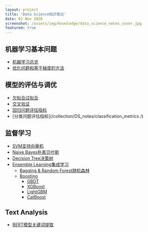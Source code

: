 ```yaml
---
layout: project
title: 'Data Science知识笔记'
date: 01 Nov 2020
screenshot: /assets/img/knowledge/data_science_notes_cover.jpg
featured: true
---
```

## 机器学习基本问题
- [机器学习总览](/collection/DS_notes/overview/) 
- [优化问题和基于梯度的方法](/collection/DS_notes/gradient/) 

## 模型的评估与调优
- [欠拟合过拟合](/collection/DS_notes/underfitting_overfitting/) 
- [交叉验证](/collection/DS_notes/cross_validation/) 
- [回归问题评估指标](/collection/DS_notes/regression_metrics/)
- [分类问题评估指标](/collection/DS_notes/classification_metrics
/)  


## 监督学习
- [SVM支持向量机](/collection/DS_notes/SVM/) 
- [Naive Bayes朴素贝叶斯](/collection/DS_notes/Naive_Bayes/) 
- [Decision Tree决策树](/collection/DS_notes/Decision_Tree/) 
- [Ensemble Learning集成学习](/collection/DS_notes/ensemble_learning/) 
  - [Bagging & Random Forest随机森林](/collection/DS_notes/Bagging_RandomForest/) 
  - [Boosting](/collection/DS_notes/Boosting/) 
    - [GBDT](/collection/DS_notes/GBDT/) 
    - [XGBoost](/collection/DS_notes/XGBoost/) 
    - [LightGBM](/collection/DS_notes/LightGBM/) 
    - [CatBoost](/collection/DS_notes/CatBoost/) 
      
  
## Text Analysis
- [BERT模型关键词提取](/collection/DS_notes/KeywordsExtraction/) 

